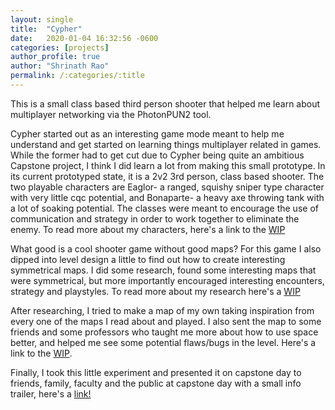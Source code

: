 ```yaml
---
layout: single
title:  "Cypher"
date:   2020-01-04 16:32:56 -0600
categories: [projects] 
author_profile: true
author: "Shrinath Rao"
permalink: /:categories/:title
---
```

This is a small class based third person shooter that helped me learn about multiplayer networking via the PhotonPUN2 tool.

Cypher started out as an interesting game mode meant to help me understand and get started on learning things multiplayer related in games. While the former had to get cut due to Cypher being quite an ambitious Capstone project, I think I did learn a lot from making this small prototype.  In its current prototyped state, it is a 2v2 3rd person, class based shooter. The two playable characters are Eaglor- a ranged, squishy sniper type character with very little cqc potential, and Bonaparte- a heavy axe throwing tank with a lot of soaking potential. The classes were meant to encourage the use of communication and strategy in order to work together to eliminate the enemy. To read more about my characters, here's a link to the <a href="https://shrinathrao97.github.io/blog/WIP-4#">WIP</a>

What good is a cool shooter game without good maps? For this game I also dipped into level design a little to find out how to create interesting symmetrical maps. I did some research, found some interesting maps that were symmetrical, but more importantly encouraged interesting encounters, strategy and playstyles. To read more about my research here's a <a href="https://shrinathrao97.github.io/blog/WIP-2">WIP</a> 

After researching, I tried to make a map of my own taking inspiration from every one of the maps I read about and played. I also sent the map to some friends and some professors who taught me more about how to use space better, and helped me see some potential flaws/bugs in the level. Here's a link to the <a href="https://shrinathrao97.github.io/blog/WIP-3">WIP</a>.

Finally, I took this little experiment and presented it on capstone day to friends, family, faculty and the public at capstone day with a small info trailer, here's a <a href="https://youtu.be/05E04-Kdfa0">link!</a>  



